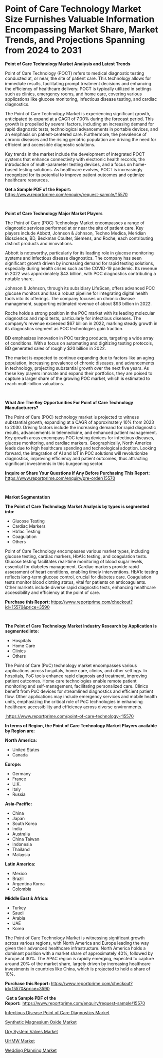 <p><h1>Point of Care Technology Market Size Furnishes Valuable Information Encompassing Market Share, Market Trends, and Projections Spanning from 2024 to 2031</h1></p><p><strong>Point of Care Technology Market Analysis and Latest Trends</strong></p>
<p><p>Point of Care Technology (POCT) refers to medical diagnostic testing conducted at, or near, the site of patient care. This technology allows for immediate results, facilitating prompt treatment decisions and enhancing the efficiency of healthcare delivery. POCT is typically utilized in settings such as clinics, emergency rooms, and home care, covering various applications like glucose monitoring, infectious disease testing, and cardiac diagnostics.</p><p>The Point of Care Technology Market is experiencing significant growth, anticipated to expand at a CAGR of 7.00% during the forecast period. This growth is propelled by several factors, including an increasing demand for rapid diagnostic tests, technological advancements in portable devices, and an emphasis on patient-centered care. Furthermore, the prevalence of chronic diseases and the rising geriatric population are driving the need for efficient and accessible diagnostic solutions.</p><p>Key trends in the market include the development of integrated POCT systems that enhance connectivity with electronic health records, the introduction of multi-parameter testing devices, and a focus on home-based testing solutions. As healthcare evolves, POCT is increasingly recognized for its potential to improve patient outcomes and optimize healthcare resources.</p></p>
<p><strong>Get a Sample PDF of the Report:&nbsp;</strong> <a href="https://www.reportprime.com/enquiry/request-sample/15570?utm_campaign=1094&utm_medium=2&utm_source=Github&utm_content=ia&utm_term=28102024&utm_id=point-of-care-technology">https://www.reportprime.com/enquiry/request-sample/15570</a></p>
<p>&nbsp;</p>
<p><strong>Point of Care Technology Major Market Players</strong></p>
<p><p>The Point of Care (POC) Technology Market encompasses a range of diagnostic services performed at or near the site of patient care. Key players include Abbott, Johnson & Johnson, Techno Medica, Meridian Bioscience, BD, Beckman Coulter, Siemens, and Roche, each contributing distinct products and innovations.</p><p>Abbott is noteworthy, particularly for its leading role in glucose monitoring systems and infectious disease diagnostics. The company has seen significant growth driven by increasing demand for rapid testing solutions, especially during health crises such as the COVID-19 pandemic. Its revenue in 2022 was approximately $43 billion, with POC diagnostics contributing a notable share.</p><p>Johnson & Johnson, through its subsidiary LifeScan, offers advanced POC glucose monitors and has a robust pipeline for integrating digital health tools into its offerings. The company focuses on chronic disease management, supporting estimated revenue of about $93 billion in 2022.</p><p>Roche holds a strong position in the POC market with its leading molecular diagnostics and rapid tests, particularly for infectious diseases. The company's revenue exceeded $67 billion in 2022, marking steady growth in its diagnostics segment as POC technologies gain traction.</p><p>BD emphasizes innovation in POC testing products, targeting a wide array of conditions. With a focus on automating and digitizing testing protocols, BD generated sales of roughly $20 billion in 2022.</p><p>The market is expected to continue expanding due to factors like an aging population, increasing prevalence of chronic diseases, and advancements in technology, projecting substantial growth over the next five years. As these key players innovate and expand their portfolios, they are poised to capture a larger share of the growing POC market, which is estimated to reach multi-billion valuations.</p></p>
<p>&nbsp;</p>
<p><strong>What Are The Key Opportunities For Point of Care Technology Manufacturers?</strong></p>
<p><p>The Point of Care (POC) technology market is projected to witness substantial growth, expanding at a CAGR of approximately 10% from 2023 to 2030. Driving factors include the increasing demand for rapid diagnostic results, advancements in telemedicine, and enhanced patient management. Key growth areas encompass POC testing devices for infectious diseases, glucose monitoring, and cardiac markers. Geographically, North America leads due to high healthcare spending and technological adoption. Looking forward, the integration of AI and IoT in POC solutions will revolutionize diagnostics, improving efficiency and patient outcomes, thus attracting significant investments in this burgeoning sector.</p></p>
<p><strong>Inquire or Share Your Questions If Any Before Purchasing This Report:</strong> <a href="https://www.reportprime.com/enquiry/pre-order/15570?utm_campaign=1094&utm_medium=2&utm_source=Github&utm_content=ia&utm_term=28102024&utm_id=point-of-care-technology">https://www.reportprime.com/enquiry/pre-order/15570</a></p>
<p>&nbsp;</p>
<p><strong>Market Segmentation</strong></p>
<p><strong>The Point of Care Technology Market Analysis by types is segmented into:</strong></p>
<p><ul><li>Glucose Testing</li><li>Cardiac Markers</li><li>Hb1ac Testing</li><li>Coagulation</li><li>Others</li></ul></p>
<p><p>Point of Care Technology encompasses various market types, including glucose testing, cardiac markers, HbA1c testing, and coagulation tests. Glucose testing facilitates real-time monitoring of blood sugar levels, essential for diabetes management. Cardiac markers provide rapid assessment of heart conditions, enabling timely interventions. HbA1c testing reflects long-term glucose control, crucial for diabetes care. Coagulation tests monitor blood clotting status, vital for patients on anticoagulants. Other markets include diverse rapid diagnostic tests, enhancing healthcare accessibility and efficiency at the point of care.</p></p>
<p><strong>Purchase this Report:&nbsp;</strong><a href="https://www.reportprime.com/checkout?id=15570&price=3590&utm_campaign=1094&utm_medium=2&utm_source=Github&utm_content=ia&utm_term=28102024&utm_id=point-of-care-technology">https://www.reportprime.com/checkout?id=15570&price=3590</a></p>
<p>&nbsp;</p>
<p><strong>The Point of Care Technology Market Industry Research by Application is segmented into:</strong></p>
<p><ul><li>Hospitals</li><li>Home Care</li><li>Clinics</li><li>Others</li></ul></p>
<p><p>The Point of Care (PoC) technology market encompasses various applications across hospitals, home care, clinics, and other settings. In hospitals, PoC tools enhance rapid diagnosis and treatment, improving patient outcomes. Home care technologies enable remote patient monitoring and self-management, facilitating personalized care. Clinics benefit from PoC devices for streamlined diagnostics and efficient patient flow. Other applications may include emergency services and mobile health units, emphasizing the critical role of PoC technologies in enhancing healthcare accessibility and efficiency across diverse environments.</p></p>
<p><a href="https://www.reportprime.com/point-of-care-technology-r15570?utm_campaign=1094&utm_medium=2&utm_source=Github&utm_content=ia&utm_term=28102024&utm_id=point-of-care-technology">&nbsp;https://www.reportprime.com/point-of-care-technology-r15570</a></p>
<p><strong>In terms of Region, the Point of Care Technology Market Players available by Region are:</strong></p>
<p>
    <p> <strong> North America: </strong>
        <ul>
            <li>United States</li>
            <li>Canada</li>
        </ul>
        </p> 
    <p> <strong> Europe: </strong>
        <ul>
            <li>Germany</li>
            <li>France</li>
            <li>U.K.</li>
            <li>Italy</li>
            <li>Russia</li>
        </ul>
        </p> 
    <p> <strong> Asia-Pacific: </strong>
        <ul>
            <li>China</li>
            <li>Japan</li>
            <li>South Korea</li>
            <li>India</li>
            <li>Australia</li>
            <li>China Taiwan</li>
            <li>Indonesia</li>
            <li>Thailand</li>
            <li>Malaysia</li>
        </ul>
        </p> 
    <p> <strong> Latin America: </strong>
        <ul>
            <li>Mexico</li>
            <li>Brazil</li>
            <li>Argentina Korea</li>
            <li>Colombia</li>
        </ul>
        </p> 
    <p> <strong> Middle East & Africa: </strong>
        <ul>
            <li>Turkey</li>
            <li>Saudi</li>
            <li>Arabia</li>
            <li>UAE</li>
            <li>Korea</li>
        </ul>
    </p>
    </p>
<p><p>The Point of Care Technology Market is witnessing significant growth across various regions, with North America and Europe leading the way given their advanced healthcare infrastructure. North America holds a dominant position with a market share of approximately 40%, followed by Europe at 30%. The APAC region is rapidly emerging, expected to capture around 20% of the market share, largely driven by increasing healthcare investments in countries like China, which is projected to hold a share of 10%.</p></p>
<p><strong>Purchase this Report: </strong><a href="https://www.reportprime.com/checkout?id=15570&price=3590&utm_campaign=1094&utm_medium=2&utm_source=Github&utm_content=ia&utm_term=28102024&utm_id=point-of-care-technology">https://www.reportprime.com/checkout?id=15570&price=3590</a></p>
<p>&nbsp;<strong>Get a Sample PDF of the Report:&nbsp;&nbsp;</strong><a href="https://www.reportprime.com/enquiry/request-sample/15570?utm_campaign=1094&utm_medium=2&utm_source=Github&utm_content=ia&utm_term=28102024&utm_id=point-of-care-technology">https://www.reportprime.com/enquiry/request-sample/15570</a></p>
<p><strong></strong></p>
<p><p><a href="https://github.com/florjvdva/Market-Research-Report-List-1/blob/main/infectious-disease-point-of-care-diagnostics-market.md?utm_campaign=1094&utm_medium=2&utm_source=Github&utm_content=ia&utm_term=28102024&utm_id=point-of-care-technology">Infectious Disease Point of Care Diagnostics Market</a></p><p><a href="https://www.linkedin.com/pulse/exploring-synthetic-magnesium-oxide-market-dynamics-kafbc?utm_campaign=1094&utm_medium=2&utm_source=Github&utm_content=ia&utm_term=28102024&utm_id=point-of-care-technology">Synthetic Magnesium Oxide Market</a></p><p><a href="https://issuu.com/reportprime-2/docs/dry-system-valves-market-size-2030._78fc8267d6c770?utm_campaign=1094&utm_medium=2&utm_source=Github&utm_content=ia&utm_term=28102024&utm_id=point-of-care-technology">Dry System Valves Market</a></p><p><a href="https://www.linkedin.com/pulse/market-insights-global-uhmw-forecast-innovation-trends-suoyc?utm_campaign=1094&utm_medium=2&utm_source=Github&utm_content=ia&utm_term=28102024&utm_id=point-of-care-technology">UHMW Market</a></p><p><a href="https://github.com/kiara3n0pau/Market-Research-Report-List-1/blob/main/wedding-planning-market.md?utm_campaign=1094&utm_medium=2&utm_source=Github&utm_content=ia&utm_term=28102024&utm_id=point-of-care-technology">Wedding Planning Market</a></p></p>